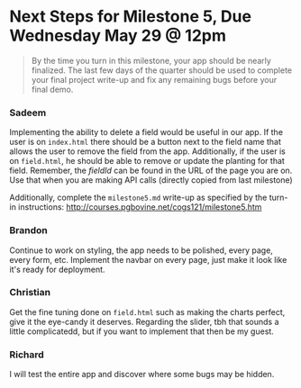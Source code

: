# Next Steps for Milestone 5, Due Wednesday May 29 @ 12pm

> By the time you turn in this milestone, your app should be nearly finalized. The last few days of the quarter should be used to complete your final project write-up and fix any remaining bugs before your final demo.

### Sadeem 
Implementing the ability to delete a field would be useful in our app. If the user is on `index.html` there should be a button next to the field name that allows the user to remove the field from the app. Additionally, if the user is on `field.html`, he should be able to remove or update the planting for that field. Remember, the _fieldId_ can be found in the URL of the page you are on. Use that when you are making API calls
(directly copied from last milestone)

Additionally, complete the `milestone5.md` write-up as specified by the turn-in instructions: http://courses.pgbovine.net/cogs121/milestone5.htm


### Brandon
Continue to work on styling, the app needs to be polished, every page, every form, etc. Implement the navbar on every page, just make it look like it's ready for deployment. 

### Christian
Get the fine tuning done on `field.html` such as making the charts perfect, give it the eye-candy it deserves. Regarding the slider, tbh that sounds a little complicatedd, but if you want to implement that then be my guest.

### Richard
I will test the entire app and discover where some bugs may be hidden. 